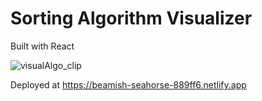 # Sorting Algorithm Visualizer

Built with React

![visualAlgo_clip](https://user-images.githubusercontent.com/66700080/212432546-2e08232b-bd20-403d-b537-a97433743ea9.gif)

Deployed at https://beamish-seahorse-889ff6.netlify.app
